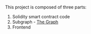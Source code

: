 This project is composed of three parts:

1. Solidity smart contract code
2. Subgraph - [The Graph](https://thegraph.com/hosted-service)
3. Frontend
